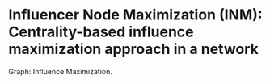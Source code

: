 # Influencer Node Maximization (INM): Centrality-based influence maximization approach in a network
Graph: Influence Maximization.
